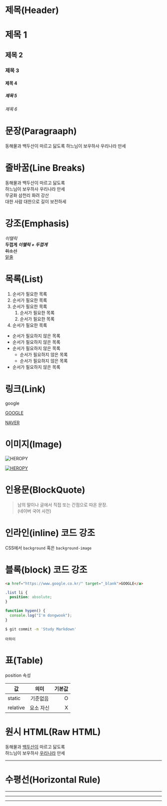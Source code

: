 # 제목(Header)

# 제목 1

## 제목 2

### 제목 3

#### 제목 4

##### 제목 5

###### 제목 6

# 문장(Paragraaph)

동해물과 백두산이 마르고 닳도록
하느님이 보우하사 우리나라 만세

# 줄바꿈(Line Breaks)

동해물과 백두산이 마르고 닳도록  
하느님이 보우하사 우리나라 만세  
무궁화 삼천리 화려 강산<br />
대한 사람 대한으로 길이 보전하세

# 강조(Emphasis)

_이텔릭_  
**두껍게**
**_이텔릭 + 두껍게_**  
~~취소선~~  
<u>밑줄</u>

# 목록(List)

1. 순서가 필요한 목록
1. 순서가 필요한 목록
1. 순서가 필요한 목록
   1. 순서가 필요한 목록
   1. 순서가 필요한 목록
1. 순서가 필요한 목록

- 순서가 필요하지 않은 목록
- 순서가 필요하지 않은 목록
- 순서가 필요하지 않은 목록
  - 순서가 필요하지 않은 목록
  - 순서가 필요하지 않은 목록
- 순서가 필요하지 않은 목록

# 링크(Link)

<a>google</a>

[GOOGLE](https://google.com)

[NAVER](https://naver.com "NAVER로이동!")

# 이미지(Image)

![HEROPY](https://heropy.blog/css/images/logo.png)

[![HEROPY](https://heropy.blog/css/images/logo.png)](https://heropy.blog/)

# 인용문(BlockQuote)

> 남의 말이나 글에서 직접 또는 간점으로 따온 문장.  
> (네이버 국어 사전)

# 인라인(inline) 코드 강조

CSS에서 `background` 혹은
`background-image`

# 블록(block) 코드 강조

```html
<a href="https://www.google.co.kr/" target="_blank">GOOGLE</a>
```

```css
.list li {
  position: absolute;
}
```

```javascript
function hypen() {
  console.log("I'm dongwook");
}
```

```bash
$ git commit -m 'Study Markdown'
```

```plaintext
아하이
```

# 표(Table)

position 속성

| 값       |   의미    | 기본값 |
| -------- | :-------: | -----: |
| static   | 기준없음  |      O |
| relative | 요소 자신 |      X |

# 원시 HTML(Raw HTML)

동해물과 <u>백두산이</u> 마르고 닳도록 <br />
하느님이 보우하사 <span style="text-decoration: underline">우리나라</span> 만세

---

# 수평선(Horizontal Rule)

---

---

---
